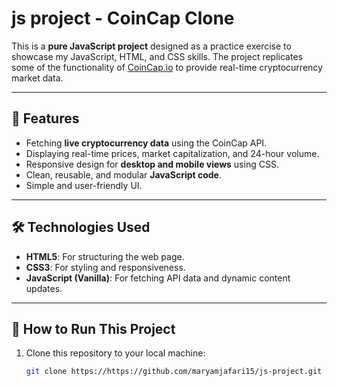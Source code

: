 # js project - CoinCap Clone

This is a **pure JavaScript project** designed as a practice exercise to showcase my JavaScript, HTML, and CSS skills. The project replicates some of the functionality of [CoinCap.io](https://www.coincap.io/) to provide real-time cryptocurrency market data.

---

## 📌 Features

- Fetching **live cryptocurrency data** using the CoinCap API.
- Displaying real-time prices, market capitalization, and 24-hour volume.
- Responsive design for **desktop and mobile views** using CSS.
- Clean, reusable, and modular **JavaScript code**.
- Simple and user-friendly UI.

---

## 🛠️ Technologies Used

- **HTML5**: For structuring the web page.
- **CSS3**: For styling and responsiveness.
- **JavaScript (Vanilla)**: For fetching API data and dynamic content updates.

---

## 🚀 How to Run This Project

1. Clone this repository to your local machine:
   ```bash
   git clone https://https://github.com/maryamjafari15/js-project.git
